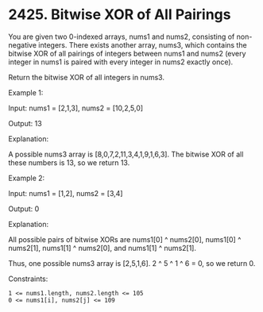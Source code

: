 # 2425. Bitwise XOR of All Pairings

You are given two 0-indexed arrays, nums1 and nums2, consisting of non-negative integers. There exists another array, nums3, which contains the bitwise XOR of all pairings of integers between nums1 and nums2 (every integer in nums1 is paired with every integer in nums2 exactly once).

Return the bitwise XOR of all integers in nums3.

 

Example 1:

Input: nums1 = [2,1,3], nums2 = [10,2,5,0]

Output: 13

Explanation:

A possible nums3 array is [8,0,7,2,11,3,4,1,9,1,6,3].
The bitwise XOR of all these numbers is 13, so we return 13.

Example 2:

Input: nums1 = [1,2], nums2 = [3,4]

Output: 0

Explanation:

All possible pairs of bitwise XORs are nums1[0] ^ nums2[0], nums1[0] ^ nums2[1], nums1[1] ^ nums2[0],
and nums1[1] ^ nums2[1].

Thus, one possible nums3 array is [2,5,1,6].
2 ^ 5 ^ 1 ^ 6 = 0, so we return 0.

 

Constraints:

    1 <= nums1.length, nums2.length <= 105
    0 <= nums1[i], nums2[j] <= 109

